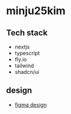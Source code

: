 # minju25kim

## Tech stack

- nextjs
- typescript
- fly.io
- tailwind
- shadcn/ui

## design
- [figma design](https://www.figma.com/design/Y4Bp1D8OQd5wdvx5YrfgbT/minju25kim.fly.dev?m=auto&t=rOZQqXywDJRb2zSt-6)
